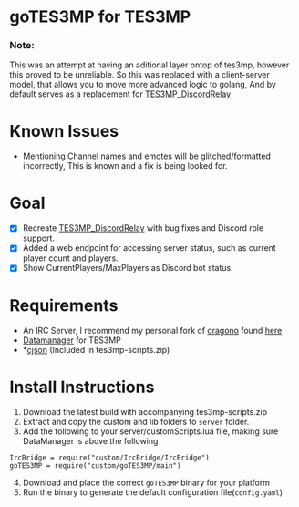 # goTES3MP for TES3MP
### Note:
This was an attempt at having an aditional layer ontop of tes3mp, however this proved to be unreliable. So this was replaced with a client-server model, that allows you to move more advanced logic to golang, And by default serves as a replacement for [TES3MP_DiscordRelay](https://github.com/HotaruBlaze/TES3MP_DiscordRelay)

# Known Issues
<!-- * TES3MP does not shutdown correctly most of the time with SIGINT, or closing the application, It's recommended to use another script for this, such as [ShutdownServer](https://github.com/tes3mp-scripts/ShutdownServer). -->
<!-- * Sometimes goTES3MP loses connection to Discord, this usually fixes itself after a couple of minutes, if not try running the "reloaddiscord" command.  -->
* Mentioning Channel names and emotes will be glitched/formatted incorrectly, This is known and a fix is being looked for.

# Goal
- [x] Recreate [TES3MP_DiscordRelay](https://github.com/HotaruBlaze/TES3MP_DiscordRelay) with bug fixes and Discord role support.
- [X] Added a web endpoint for accessing server status, such as current player count and players.
- [X] Show CurrentPlayers/MaxPlayers as Discord bot status.

# Requirements
- An IRC Server, I recommend my personal fork of [oragono](https://github.com/oragono/oragono) found [here](https://github.com/HotaruBlaze/oragono-tes3mp)
- [Datamanager](https://github.com/tes3mp-scripts/DataManager) for TES3MP
- *[cjson](https://github.com/TES3MP/lua-cjson) (Included in tes3mp-scripts.zip)
# Install Instructions
1. Download the latest build with accompanying tes3mp-scripts.zip 
2. Extract and copy the custom and lib folders to `server` folder.
3. Add the following to your server/customScripts.lua file, making sure DataManager is above the following
```
IrcBridge = require("custom/IrcBridge/IrcBridge")
goTES3MP = require("custom/goTES3MP/main")
```
4. Download and place the correct `goTES3MP` binary for your platform
5. Run the binary to generate the default configuration file(`config.yaml`)
